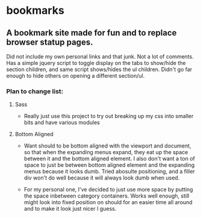 # bookmarks

## A bookmark site made for fun and to replace browser statup pages.

  Did not include my own personal links and that junk. Not a lot of comments. Has a simple jquery script to toggle display on the tabs to show/hide the section children, and same script shows/hides the ul children. Didn't go far enough to hide others on opening a different section/ul. 

### Plan to change list:

1. Sass
    * Really just use this project to try out breaking up my css into smaller bits and have various modules

2. Bottom Aligned
    * Want should to be bottom aligned with the viewport and document, so that when the expanding menus expand, they eat up the space between it and the bottom aligned element. I also don't want a ton of space to just be between bottom aligned element and the expanding menus because it looks dumb. Tried abosulte positioning, and a filler div won't do well because it will always look dumb when used. 

    * For my personal one, I've decided to just use more space by putting the space inbetween category containers. Works well enough, still might look into fixed position on should for an easier time all around and to make it look just nicer I guess. 
